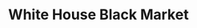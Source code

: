 ---
title: "White House Black Market"
url: /little-rock/white-house-black-market/
shop: Kleidung
---